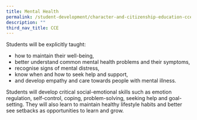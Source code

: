 ```yaml
---
title: Mental Health
permalink: /student-development/character-and-citizenship-education-cce/mental-health/
description: ""
third_nav_title: CCE
---
```

Students will be explicitly taught:

* how to maintain their well-being,
* better understand common mental health problems and their symptoms,
* recognise signs of mental distress,
* know when and how to seek help and support,
* and develop empathy and care towards people with mental illness.

Students will develop critical social-emotional skills such as emotion regulation, self-control, coping, problem-solving, seeking help and goal-setting. They will also learn to maintain healthy lifestyle habits and better see setbacks as opportunities to learn and grow.

